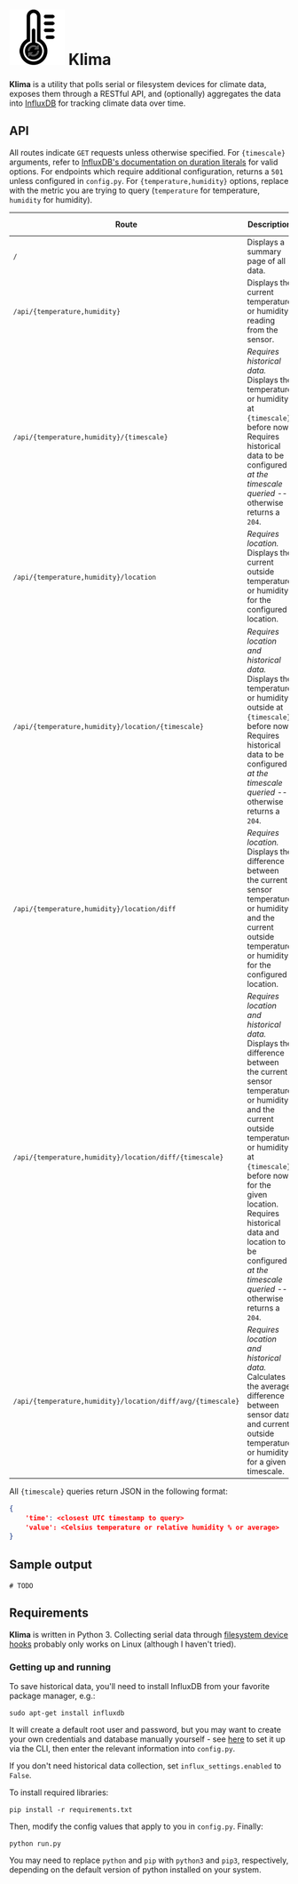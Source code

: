 # ![](icon.png) Klima
**Klima** is a utility that polls serial or filesystem devices for climate data, exposes them through a RESTful API, and (optionally) aggregates the data into [InfluxDB](https://github.com/influxdata/influxdb) for tracking climate data over time.

## API
All routes indicate `GET` requests unless otherwise specified. For `{timescale}` arguments, refer to [InfluxDB's documentation on duration literals](https://docs.influxdata.com/influxdb/v1.2/query_language/spec/#durations) for valid options. For endpoints which require additional configuration, returns a `501` unless configured in `config.py`. For `{temperature,humidity}` options, replace with the metric you are trying to query (`temperature` for temperature, `humidity` for humidity).

| Route                                                       | Description                                                                                                                                                                                                                                                                                                                             | Example                                      | Example explanation                                                             |
|-------------------------------------------------------------|-----------------------------------------------------------------------------------------------------------------------------------------------------------------------------------------------------------------------------------------------------------------------------------------------------------------------------------------|----------------------------------------------|---------------------------------------------------------------------------------|
| `/`                                                         | Displays a summary page of all data.                                                                                                                                                                                                                                                                                                    | N/A                                          | N/A                                                                             |
| `/api/{temperature,humidity}`                               | Displays the current temperature or humidity reading from the sensor.                                                                                                                                                                                                                                                                   | `GET /api/temperature`                       | Returns current temperature reading                                             |
| `/api/{temperature,humidity}/{timescale}`                   | _Requires historical data._ Displays the temperature or humidity at `{timescale}` before now. Requires historical data to be configured _at the timescale queried_ -- otherwise returns a `204`.                                                                                                                                        | `GET /api/temperature/5m`                    | Returns the temperature 5 minutes ago                                           |
| `/api/{temperature,humidity}/location`                      | _Requires location._ Displays the current outside temperature or humidity for the configured location.                                                                                                                                                                                                                                  | `GET /api/humidity/location`                 | Returns the current outside humidity                                            |
| `/api/{temperature,humidity}/location/{timescale}`          | _Requires location and historical data._ Displays the temperature or humidity outside at `{timescale}` before now. Requires historical data to be configured _at the timescale queried_ -- otherwise returns a `204`.                                                                                                                   | `GET /api/temperature/location/16s`          | Returns the outside temperature 16 seconds ago                                  |
| `/api/{temperature,humidity}/location/diff`                 | _Requires location._ Displays the difference between the current sensor temperature or humidity and the current outside temperature or humidity for the configured location.                                                                                                                                                            | `GET /api/humidity/location/diff`            | Returns the current difference between sensor and outside humidity              |
| `/api/{temperature,humidity}/location/diff/{timescale}`     | _Requires location and historical data._ Displays the difference between the current sensor temperature or humidity and the current outside temperature or humidity at `{timescale}` before now for the given location. Requires historical data and location to be configured _at the timescale queried_ -- otherwise returns a `204`. | `GET /api/humidity/location/diff/2d`         | Returns the difference between sensor and outside humidity 2 days ago           |
| `/api/{temperature,humidity}/location/diff/avg/{timescale}` | _Requires location and historical data._ Calculates the average difference between sensor data and current outside temperature or humidity for a given timescale.                                                                                                                                                                       | `GET /api/temperature/location/diff/avg/24h` | Displays the 24 hour average difference between outside and inside temperatures |

All `{timescale}` queries return JSON in the following format:

```json
{
    'time': <closest UTC timestamp to query>
    'value': <Celsius temperature or relative humidity % or average>
}
```

## Sample output
```
# TODO
```

## Requirements
**Klima** is written in Python 3. Collecting serial data through [filesystem device hooks](https://en.wikipedia.org/wiki/Everything_is_a_file) probably only works on Linux (although I haven't tried).

### Getting up and running
To save historical data, you'll need to install InfluxDB from your favorite package manager, e.g.:
```
sudo apt-get install influxdb
```
It will create a default root user and password, but you may want to create your own credentials and database manually yourself - see [here](https://docs.influxdata.com/influxdb/v1.2/query_language/authentication_and_authorization/) to set it up via the CLI, then enter the relevant information into `config.py`. 

If you don't need historical data collection, set `influx_settings.enabled` to `False`.

To install required libraries:

```
pip install -r requirements.txt
```

Then, modify the config values that apply to you in `config.py`. Finally:

```
python run.py
```

You may need to replace `python` and `pip` with `python3` and `pip3`, respectively, depending on the default version of python installed on your system.

